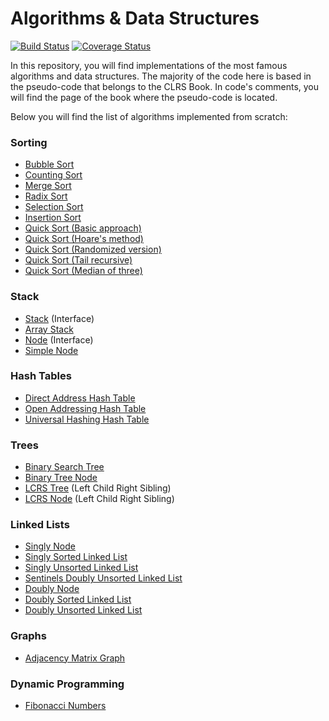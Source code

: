 # Algorithms & Data Structures #

[![Build Status](https://travis-ci.org/svillafe/algorithms-and-data-structures.svg?branch=master)](https://travis-ci.org/svillafe/algorithms-and-data-structures) [![Coverage Status](https://coveralls.io/repos/github/svillafe/algorithms-and-data-structures/badge.svg?branch=master)](https://coveralls.io/github/svillafe/algorithms-and-data-structures?branch=master)

In this repository, you will find implementations of the most famous algorithms and data structures.
The majority of the code here is based in the pseudo-code that belongs to the CLRS Book. In code's comments, you will find the page of the book where the pseudo-code is located.

Below you will find the list of algorithms implemented from scratch:

### Sorting ###

* [Bubble Sort](/src/main/java/sorting/BubbleSort.java)
* [Counting Sort](/src/main/java/sorting/CountingSort.java)
* [Merge Sort](/src/main/java/sorting/MergeSort.java)
* [Radix Sort](/src/main/java/sorting/RadixSort.java)
* [Selection Sort](/src/main/java/sorting/SelectionSort.java)
* [Insertion Sort](/src/main/java/sorting/InsertionSort.java)
* [Quick Sort (Basic approach)](/src/main/java/sorting/quicksort/QuickSort.java)
* [Quick Sort (Hoare's method)](/src/main/java/sorting/quicksort/HoareQuickSort.java)
* [Quick Sort (Randomized version)](/src/main/java/sorting/quicksort/RandomQuickSort.java)
* [Quick Sort (Tail recursive)](/src/main/java/sorting/quicksort/TailRecursiveQuickSort.java)
* [Quick Sort (Median of three)](/src/main/java/sorting/quicksort/Median3QuickSort.java)

### Stack ###

* [Stack](/src/main/java/dataStructures/stack/Stack.java) (Interface)
* [Array Stack](/src/main/java/dataStructures/stack/ArrayStack.java)
* [Node](/src/main/java/dataStructures/Node.java) (Interface)
* [Simple Node](/src/main/java/dataStructures/SimpleNode.java)

### Hash Tables ###

* [Direct Address Hash Table](/src/main/java/dataStructures/hashTable/DirectAddressHashTable.java)
* [Open Addressing Hash Table](/src/main/java/dataStructures/hashTable/OpenAddressingHashTable.java)
* [Universal Hashing Hash Table](/src/main/java/dataStructures/hashTable/UniversalHashingHashTable.java)

### Trees ###

* [Binary Search Tree](/src/main/java/dataStructures/tree/BinarySearchTree.java) 
* [Binary Tree Node](/src/main/java/dataStructures/tree/BinaryTreeNode.java)
* [LCRS Tree](/src/main/java/dataStructures/tree/LCRSTree.java) (Left Child Right Sibling)
* [LCRS Node](/src/main/java/dataStructures/tree/LCRSNode.java) (Left Child Right Sibling)

### Linked Lists ###

* [Singly Node](/src/main/java/dataStructures/linkedList/SinglyNode.java)
* [Singly Sorted Linked List](/src/main/java/dataStructures/linkedList/SinglySortedLinkedList.java)
* [Singly Unsorted Linked List](/src/main/java/dataStructures/linkedList/SinglyUnsortedLinkedList.java)
* [Sentinels Doubly Unsorted Linked List](/src/main/java/dataStructures/linkedList/SentinelsDoublyUnsortedLinkedList.java)
* [Doubly Node](/src/main/java/dataStructures/linkedList/DoublyNode.java)
* [Doubly Sorted Linked List](/src/main/java/dataStructures/linkedList/DoublySortedLinkedList.java)
* [Doubly Unsorted Linked List](/src/main/java/dataStructures/linkedList/DoublyUnsortedLinkedList.java)

### Graphs ###

* [Adjacency Matrix Graph](/src/main/java/dataStructures/graph/AdjacencyMatrixGraph.java)

### Dynamic Programming ###
* [Fibonacci Numbers]((/src/main/java/dataStructures/dynamicProgramming/fibonacciNumbers.java))




